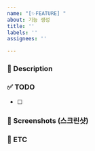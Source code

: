 ```yaml
---
name: "[✨FEATURE] "
about: 기능 생성
title: ''
labels: ''
assignees: ''

---
```


### 📌 Description
<!-- 어떤 이슈인지 설명해주세요. -->

### ✅ TODO 
<!-- 이슈에 할당된 TODO -->
- [ ] 

### 📸 Screenshots (스크린샷)
<!-- 필요하다면 스크린샷을 첨부 -->

### 📁 ETC
<!-- 기타 추가 사항 -->
